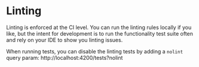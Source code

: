 # Linting

Linting is enforced at the CI level. You can run the linting rules locally if you like, but the intent for development is to run the functionality test suite often and rely on your IDE to show you linting issues.

When running tests, you can disable the linting tests by adding a `nolint` query param: http://localhost:4200/tests?nolint
